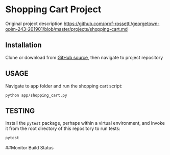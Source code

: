 # Shopping Cart Project

Original project description
https://github.com/prof-rossetti/georgetown-opim-243-201901/blob/master/projects/shopping-cart.md

## Installation

Clone or download from [GitHub source](https://github.com/sambeyda/shopping-cart), then navigate to project repository

## USAGE

Navigate to app folder and run the shopping cart script:

```
python app/shopping_cart.py
```

## TESTING

Install the `pytest` package, perhaps within a virtual environment, and invoke it from the root directory of this repository to run tests:

```py
pytest
```

##Monitor Build Status

